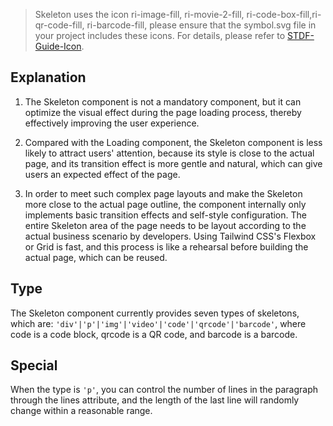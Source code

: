 > Skeleton uses the icon ri-image-fill, ri-movie-2-fill, ri-code-box-fill,ri-qr-code-fill, ri-barcode-fill, please ensure that the symbol.svg file in your project includes these icons. For details, please refer to [STDF-Guide-Icon](https://stdf.design/guide/icon).

## Explanation

1. The Skeleton component is not a mandatory component, but it can optimize the visual effect during the page loading process, thereby effectively improving the user experience.

2. Compared with the Loading component, the Skeleton component is less likely to attract users' attention, because its style is close to the actual page, and its transition effect is more gentle and natural, which can give users an expected effect of the page.

3. In order to meet such complex page layouts and make the Skeleton more close to the actual page outline, the component internally only implements basic transition effects and self-style configuration. The entire Skeleton area of ​​the page needs to be layout according to the actual business scenario by developers. Using Tailwind CSS's Flexbox or Grid is fast, and this process is like a rehearsal before building the actual page, which can be reused.

## Type

The Skeleton component currently provides seven types of skeletons, which are: `'div'|'p'|'img'|'video'|'code'|'qrcode'|'barcode'`, where code is a code block, qrcode is a QR code, and barcode is a barcode.

## Special

When the type is `'p'`, you can control the number of lines in the paragraph through the lines attribute, and the length of the last line will randomly change within a reasonable range.
